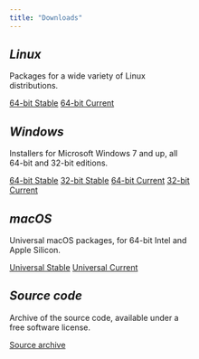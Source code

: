 ```yaml
---
title: "Downloads"
---
```


<div class="row">
<div class="col-sm">
<div class="card mb-1" style="width: 20rem;">
  <div class="card-body">
    <h2 class="card-title"><i class="fab fa-linux"> Linux</i></h2>
    <p class="card-text">Packages for a wide variety of Linux distributions.</p>
    <a class="btn btn-primary" href="https://software.opensuse.org/download.html?project=home%3Asfztools%3Asfizz&package=sfizz" role="button">64-bit Stable</a>
    <a class="btn btn-warning" href="https://software.opensuse.org/download.html?project=home%3Asfztools%3Asfizz%3Adevelop&package=sfizz" role="button">64-bit Current</a>
  </div>
</div>
</div>
<div class="col-sm">
<div class="card mb-1" style="width: 20rem;">
  <div class="card-body">
    <h2 class="card-title"><i class="fab fa-windows"> Windows</i></h2>
    <p class="card-text">Installers for Microsoft Windows 7 and up, all 64-bit and 32-bit editions.</p>
    <a class="btn btn-primary" href="https://github.com/sfztools/sfizz/releases/download/{{site.data.sfizz.config.version}}/sfizz-{{site.data.sfizz.config.version}}-win64.exe" role="button">64-bit Stable</a>
    <a class="btn btn-primary" href="https://github.com/sfztools/sfizz/releases/download/{{site.data.sfizz.config.version}}/sfizz-{{site.data.sfizz.config.version}}-win32.exe" role="button">32-bit Stable</a>
    <a class="btn btn-warning" href="https://nightly.link/sfztools/sfizz/workflows/build/develop/Win64%20installer.zip" role="button">64-bit Current</a>
    <a class="btn btn-warning" href="https://nightly.link/sfztools/sfizz/workflows/build/develop/Win32%20installer.zip" role="button">32-bit Current</a>
  </div>
</div>
</div>
</div>

<div class="row">
<div class="col-sm">
<div class="card mb-1" style="width: 20rem;">
  <div class="card-body">
    <h2 class="card-title"><i class="fab fa-apple"> macOS</i></h2>
    <p class="card-text">Universal macOS packages, for 64-bit Intel and Apple Silicon.</p>
    <a class="btn btn-primary" href="https://github.com/sfztools/sfizz/releases/download/{{site.data.sfizz.config.version}}/sfizz-{{site.data.sfizz.config.version}}-macos.dmg" role="button">Universal Stable</a>
    <a class="btn btn-warning" href="https://ci.appveyor.com/project/SFZTools/sfizz/build/artifacts?branch=develop" role="button">Universal Current</a>
</div>
</div>
</div>
<div class="col-sm">
<div class="card mb-1" style="width: 20rem;">
  <div class="card-body">
    <h2 class="card-title"><i class="fab fa-github"> Source code</i></h2>
    <p class="card-text">Archive of the source code, available under a free software license.</p>
    <a class="btn btn-primary" href="https://github.com/sfztools/sfizz/releases/download/{{site.data.sfizz.config.version}}/sfizz-{{site.data.sfizz.config.version}}.tar.gz" role="button">Source archive</a>
  </div>
</div>
</div>
</div>
